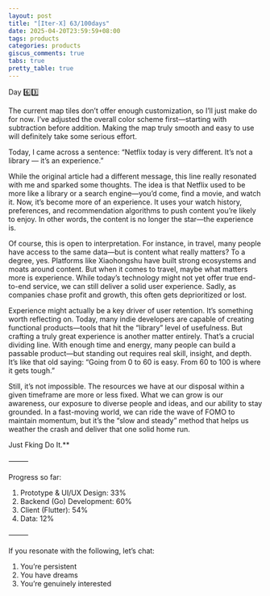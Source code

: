 ```yaml
---
layout: post
title: "[Iter-X] 63/100days"
date: 2025-04-20T23:59:59+08:00
tags: products
categories: products
giscus_comments: true
tabs: true
pretty_table: true
---
```


Day 6️⃣3️⃣

The current map tiles don’t offer enough customization, so I’ll just make do for now. I’ve adjusted the overall color scheme first—starting with subtraction before addition. Making the map truly smooth and easy to use will definitely take some serious effort.

Today, I came across a sentence: “Netflix today is very different. It’s not a library — it’s an experience.”

While the original article had a different message, this line really resonated with me and sparked some thoughts. The idea is that Netflix used to be more like a library or a search engine—you’d come, find a movie, and watch it. Now, it’s become more of an experience. It uses your watch history, preferences, and recommendation algorithms to push content you’re likely to enjoy. In other words, the content is no longer the star—the experience is.

Of course, this is open to interpretation. For instance, in travel, many people have access to the same data—but is content what really matters? To a degree, yes. Platforms like Xiaohongshu have built strong ecosystems and moats around content. But when it comes to travel, maybe what matters more is experience. While today’s technology might not yet offer true end-to-end service, we can still deliver a solid user experience. Sadly, as companies chase profit and growth, this often gets deprioritized or lost.

Experience might actually be a key driver of user retention. It’s something worth reflecting on. Today, many indie developers are capable of creating functional products—tools that hit the “library” level of usefulness. But crafting a truly great experience is another matter entirely. That’s a crucial dividing line. With enough time and energy, many people can build a passable product—but standing out requires real skill, insight, and depth. It’s like that old saying: “Going from 0 to 60 is easy. From 60 to 100 is where it gets tough.”

Still, it’s not impossible. The resources we have at our disposal within a given timeframe are more or less fixed. What we can grow is our awareness, our exposure to diverse people and ideas, and our ability to stay grounded. In a fast-moving world, we can ride the wave of FOMO to maintain momentum, but it’s the “slow and steady” method that helps us weather the crash and deliver that one solid home run.

Just Fking Do It.\*\*

⸻

Progress so far:

1. Prototype & UI/UX Design: 33%
2. Backend (Go) Development: 60%
3. Client (Flutter): 54%
4. Data: 12%

⸻

If you resonate with the following, let’s chat:

1. You’re persistent
2. You have dreams
3. You’re genuinely interested
